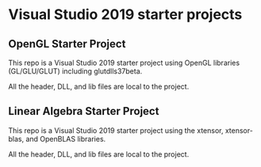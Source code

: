 # Visual Studio 2019 starter projects

## OpenGL Starter Project

This repo is a Visual Studio 2019 starter project using OpenGL libraries (GL/GLU/GLUT) including glutdlls37beta.

All the header, DLL, and lib files are local to the project.

## Linear Algebra Starter Project

This repo is a Visual Studio 2019 starter project using the xtensor, xtensor-blas, and OpenBLAS libraries.

All the header, DLL, and lib files are local to the project.

